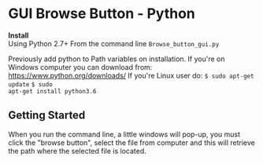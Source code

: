 <h1>GUI Browse Button - Python</h1>

<b>Install</b><br>
Using Python 2.7+
From the command line <code>Browse_button_gui.py</code>

Previously add python to Path variables on installation.
If you're on Windows computer you can download from: https://www.python.org/downloads/
If you're Linux user do:
<code>$ sudo apt-get update</code>
<code>$ sudo apt-get install python3.6</code>

<h2>Getting Started</h2>
When you run the command line, a little windows will pop-up, you must click the "browse button", select the file from computer and this will retrieve the path where the selected file is located.
